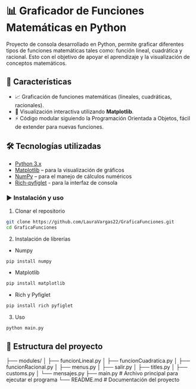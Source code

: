 # 📊 Graficador de Funciones Matemáticas en Python  
Proyecto de consola desarrollado en Python, permite graficar diferentes tipos de funciones matemáticas tales como: función lineal, cuadrática y racional. Esto con el objetivo de apoyar el aprendizaje y la visualización de conceptos matemáticos.  

## 🚀 Características  
- 📈 Graficación de funciones matemáticas (lineales, cuadráticas, racionales).  
- 🎨 Visualización interactiva utilizando **Matplotlib**.  
- ⚡ Código modular siguiendo la Programación Orientada a Objetos, fácil de extender para nuevas funciones.  

## 🛠️ Tecnologías utilizadas  
- [Python 3.x](https://www.python.org/)  
- [Matplotlib](https://matplotlib.org/) – para la visualización de gráficos  
- [NumPy](https://numpy.org/) – para el manejo de cálculos numéricos  
- [Rich-pyfiglet](https://pypi.org/project/rich-pyfiglet/) - para la interfaz de consola

### ▶️ Instalación y uso
1. Clonar el repositorio
```bash
git clone https://github.com/LauraVargas22/GraficaFunciones.git
cd GraficaFunciones
```

2. Instalación de librerías
- Numpy
```bash
pip install numpy
```
- Matplotlib
```bash
pip install matplotlib
```
- Rich y Pyfiglet
```bash
pip install rich pyfiglet
```

3. Uso
```
python main.py
```

## 📂 Estructura del proyecto  
├── modules/ 
│ ├── funcionLineal.py
│ ├── funcionCuadratica.py
│ ├── funcionRacional.py
│ ├── menus.py
│ ├── salir.py
│ ├── titles.py
│ ├── customs.py
│ └── mensajes.py
├── main.py # Archivo principal para ejecutar el programa
└── README.md # Documentación del proyecto

